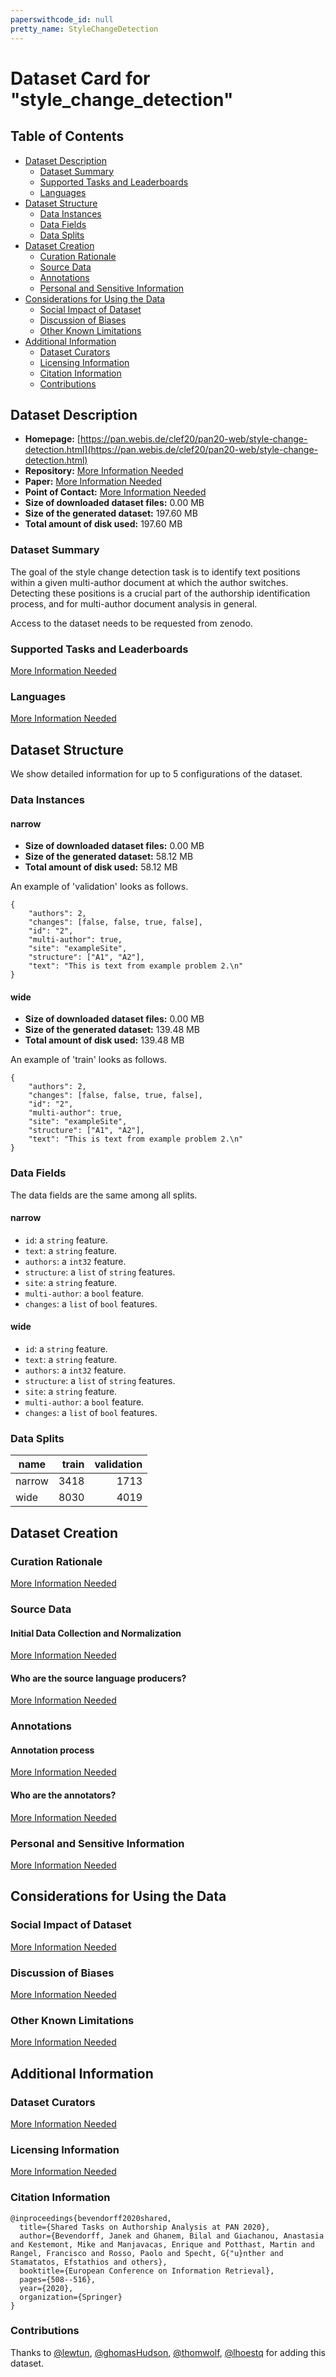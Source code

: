 ```yaml
---
paperswithcode_id: null
pretty_name: StyleChangeDetection
---
```


# Dataset Card for "style_change_detection"

## Table of Contents
- [Dataset Description](#dataset-description)
  - [Dataset Summary](#dataset-summary)
  - [Supported Tasks and Leaderboards](#supported-tasks-and-leaderboards)
  - [Languages](#languages)
- [Dataset Structure](#dataset-structure)
  - [Data Instances](#data-instances)
  - [Data Fields](#data-fields)
  - [Data Splits](#data-splits)
- [Dataset Creation](#dataset-creation)
  - [Curation Rationale](#curation-rationale)
  - [Source Data](#source-data)
  - [Annotations](#annotations)
  - [Personal and Sensitive Information](#personal-and-sensitive-information)
- [Considerations for Using the Data](#considerations-for-using-the-data)
  - [Social Impact of Dataset](#social-impact-of-dataset)
  - [Discussion of Biases](#discussion-of-biases)
  - [Other Known Limitations](#other-known-limitations)
- [Additional Information](#additional-information)
  - [Dataset Curators](#dataset-curators)
  - [Licensing Information](#licensing-information)
  - [Citation Information](#citation-information)
  - [Contributions](#contributions)

## Dataset Description

- **Homepage:** [https://pan.webis.de/clef20/pan20-web/style-change-detection.html](https://pan.webis.de/clef20/pan20-web/style-change-detection.html)
- **Repository:** [More Information Needed](https://github.com/huggingface/datasets/blob/master/CONTRIBUTING.md#how-to-contribute-to-the-dataset-cards)
- **Paper:** [More Information Needed](https://github.com/huggingface/datasets/blob/master/CONTRIBUTING.md#how-to-contribute-to-the-dataset-cards)
- **Point of Contact:** [More Information Needed](https://github.com/huggingface/datasets/blob/master/CONTRIBUTING.md#how-to-contribute-to-the-dataset-cards)
- **Size of downloaded dataset files:** 0.00 MB
- **Size of the generated dataset:** 197.60 MB
- **Total amount of disk used:** 197.60 MB

### Dataset Summary

The goal of the style change detection task is to identify text positions within a given multi-author document at which the author switches. Detecting these positions is a crucial part of the authorship identification process, and for multi-author document analysis in general.

Access to the dataset needs to be requested from zenodo.

### Supported Tasks and Leaderboards

[More Information Needed](https://github.com/huggingface/datasets/blob/master/CONTRIBUTING.md#how-to-contribute-to-the-dataset-cards)

### Languages

[More Information Needed](https://github.com/huggingface/datasets/blob/master/CONTRIBUTING.md#how-to-contribute-to-the-dataset-cards)

## Dataset Structure

We show detailed information for up to 5 configurations of the dataset.

### Data Instances

#### narrow

- **Size of downloaded dataset files:** 0.00 MB
- **Size of the generated dataset:** 58.12 MB
- **Total amount of disk used:** 58.12 MB

An example of 'validation' looks as follows.
```
{
    "authors": 2,
    "changes": [false, false, true, false],
    "id": "2",
    "multi-author": true,
    "site": "exampleSite",
    "structure": ["A1", "A2"],
    "text": "This is text from example problem 2.\n"
}
```

#### wide

- **Size of downloaded dataset files:** 0.00 MB
- **Size of the generated dataset:** 139.48 MB
- **Total amount of disk used:** 139.48 MB

An example of 'train' looks as follows.
```
{
    "authors": 2,
    "changes": [false, false, true, false],
    "id": "2",
    "multi-author": true,
    "site": "exampleSite",
    "structure": ["A1", "A2"],
    "text": "This is text from example problem 2.\n"
}
```

### Data Fields

The data fields are the same among all splits.

#### narrow
- `id`: a `string` feature.
- `text`: a `string` feature.
- `authors`: a `int32` feature.
- `structure`: a `list` of `string` features.
- `site`: a `string` feature.
- `multi-author`: a `bool` feature.
- `changes`: a `list` of `bool` features.

#### wide
- `id`: a `string` feature.
- `text`: a `string` feature.
- `authors`: a `int32` feature.
- `structure`: a `list` of `string` features.
- `site`: a `string` feature.
- `multi-author`: a `bool` feature.
- `changes`: a `list` of `bool` features.

### Data Splits

| name |train|validation|
|------|----:|---------:|
|narrow| 3418|      1713|
|wide  | 8030|      4019|

## Dataset Creation

### Curation Rationale

[More Information Needed](https://github.com/huggingface/datasets/blob/master/CONTRIBUTING.md#how-to-contribute-to-the-dataset-cards)

### Source Data

#### Initial Data Collection and Normalization

[More Information Needed](https://github.com/huggingface/datasets/blob/master/CONTRIBUTING.md#how-to-contribute-to-the-dataset-cards)

#### Who are the source language producers?

[More Information Needed](https://github.com/huggingface/datasets/blob/master/CONTRIBUTING.md#how-to-contribute-to-the-dataset-cards)

### Annotations

#### Annotation process

[More Information Needed](https://github.com/huggingface/datasets/blob/master/CONTRIBUTING.md#how-to-contribute-to-the-dataset-cards)

#### Who are the annotators?

[More Information Needed](https://github.com/huggingface/datasets/blob/master/CONTRIBUTING.md#how-to-contribute-to-the-dataset-cards)

### Personal and Sensitive Information

[More Information Needed](https://github.com/huggingface/datasets/blob/master/CONTRIBUTING.md#how-to-contribute-to-the-dataset-cards)

## Considerations for Using the Data

### Social Impact of Dataset

[More Information Needed](https://github.com/huggingface/datasets/blob/master/CONTRIBUTING.md#how-to-contribute-to-the-dataset-cards)

### Discussion of Biases

[More Information Needed](https://github.com/huggingface/datasets/blob/master/CONTRIBUTING.md#how-to-contribute-to-the-dataset-cards)

### Other Known Limitations

[More Information Needed](https://github.com/huggingface/datasets/blob/master/CONTRIBUTING.md#how-to-contribute-to-the-dataset-cards)

## Additional Information

### Dataset Curators

[More Information Needed](https://github.com/huggingface/datasets/blob/master/CONTRIBUTING.md#how-to-contribute-to-the-dataset-cards)

### Licensing Information

[More Information Needed](https://github.com/huggingface/datasets/blob/master/CONTRIBUTING.md#how-to-contribute-to-the-dataset-cards)

### Citation Information

```
@inproceedings{bevendorff2020shared,
  title={Shared Tasks on Authorship Analysis at PAN 2020},
  author={Bevendorff, Janek and Ghanem, Bilal and Giachanou, Anastasia and Kestemont, Mike and Manjavacas, Enrique and Potthast, Martin and Rangel, Francisco and Rosso, Paolo and Specht, G{"u}nther and Stamatatos, Efstathios and others},
  booktitle={European Conference on Information Retrieval},
  pages={508--516},
  year={2020},
  organization={Springer}
}

```


### Contributions

Thanks to [@lewtun](https://github.com/lewtun), [@ghomasHudson](https://github.com/ghomasHudson), [@thomwolf](https://github.com/thomwolf), [@lhoestq](https://github.com/lhoestq) for adding this dataset.
